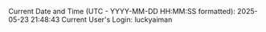 Current Date and Time (UTC - YYYY-MM-DD HH:MM:SS formatted): 2025-05-23 21:48:43
Current User's Login: luckyaiman
